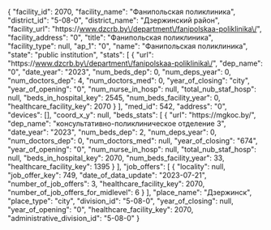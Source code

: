 {
    "facility_id": 2070,
    "facility_name": "Фанипольская поликлиника",
    "district_id": "5-08-0",
    "district_name": "Дзержинский район",
    "facility_url": "https:\/\/www.dzcrb.by\/department\/fanipolskaa-poliklinika\/",
    "facility_address": "0",
    "title": "Фанипольская поликлиника",
    "facility_type": null,
    "ap_1": "0",
    "name": "Фанипольская поликлиника",
    "state": "public institution",
    "stats": [
        {
            "url": "https:\/\/www.dzcrb.by\/department\/fanipolskaa-poliklinika\/",
            "dep_name": "0",
            "date_year": "2023",
            "num_beds_dep": 0,
            "num_deps_year": 0,
            "num_doctors_dep": 4,
            "num_doctors_med": 0,
            "year_of_closing": "city",
            "year_of_opening": "0",
            "num_nurse_in_hosp": null,
            "total_nub_staf_hosp": null,
            "beds_in_hospital_key": 2545,
            "num_beds_facility_year": 0,
            "healthcare_facility_key": 2070
        }
    ],
    "med_id": 542,
    "address": "0",
    "devices": [],
    "coord_x_y": null,
    "beds_stats": [
        {
            "url": "https:\/\/mgkoc.by\/",
            "dep_name": "консультативно-поликлиническое отделение 3",
            "date_year": "2023",
            "num_beds_dep": 2,
            "num_deps_year": 0,
            "num_doctors_dep": 0,
            "num_doctors_med": null,
            "year_of_closing": "674",
            "year_of_opening": "0",
            "num_nurse_in_hosp": null,
            "total_nub_staf_hosp": null,
            "beds_in_hospital_key": 2070,
            "num_beds_facility_year": 33,
            "healthcare_facility_key": 1395
        }
    ],
    "job_offers": [
        {
            "locality": null,
            "job_offer_key": 749,
            "date_of_data_update": "2023-07-21",
            "number_of_job_offers": 3,
            "healthcare_facility_key": 2070,
            "number_of_job_offers_for_midlevel": 6
        }
    ],
    "place_name": "Дзержинск",
    "place_type": "city",
    "division_id": "5-08-0",
    "year_of_closing": null,
    "year_of_opening": "0",
    "healthcare_facility_key": 2070,
    "administrative_division_id": "5-08-0"
}